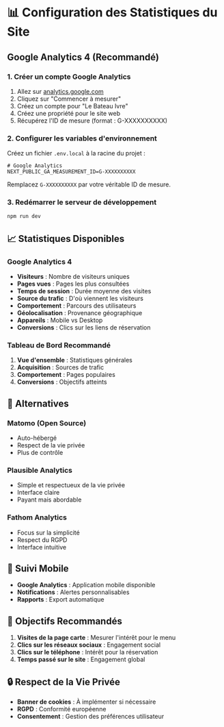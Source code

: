 # 📊 Configuration des Statistiques du Site

## Google Analytics 4 (Recommandé)

### 1. Créer un compte Google Analytics
1. Allez sur [analytics.google.com](https://analytics.google.com)
2. Cliquez sur "Commencer à mesurer"
3. Créez un compte pour "Le Bateau Ivre"
4. Créez une propriété pour le site web
5. Récupérez l'ID de mesure (format : G-XXXXXXXXXX)

### 2. Configurer les variables d'environnement
Créez un fichier `.env.local` à la racine du projet :

```env
# Google Analytics
NEXT_PUBLIC_GA_MEASUREMENT_ID=G-XXXXXXXXXX
```

Remplacez `G-XXXXXXXXXX` par votre véritable ID de mesure.

### 3. Redémarrer le serveur de développement
```bash
npm run dev
```

## 📈 Statistiques Disponibles

### Google Analytics 4
- **Visiteurs** : Nombre de visiteurs uniques
- **Pages vues** : Pages les plus consultées
- **Temps de session** : Durée moyenne des visites
- **Source du trafic** : D'où viennent les visiteurs
- **Comportement** : Parcours des utilisateurs
- **Géolocalisation** : Provenance géographique
- **Appareils** : Mobile vs Desktop
- **Conversions** : Clics sur les liens de réservation

### Tableau de Bord Recommandé
1. **Vue d'ensemble** : Statistiques générales
2. **Acquisition** : Sources de trafic
3. **Comportement** : Pages populaires
4. **Conversions** : Objectifs atteints

## 🔧 Alternatives

### Matomo (Open Source)
- Auto-hébergé
- Respect de la vie privée
- Plus de contrôle

### Plausible Analytics
- Simple et respectueux de la vie privée
- Interface claire
- Payant mais abordable

### Fathom Analytics
- Focus sur la simplicité
- Respect du RGPD
- Interface intuitive

## 📱 Suivi Mobile
- **Google Analytics** : Application mobile disponible
- **Notifications** : Alertes personnalisables
- **Rapports** : Export automatique

## 🎯 Objectifs Recommandés
1. **Visites de la page carte** : Mesurer l'intérêt pour le menu
2. **Clics sur les réseaux sociaux** : Engagement social
3. **Clics sur le téléphone** : Intérêt pour la réservation
4. **Temps passé sur le site** : Engagement global

## 🔒 Respect de la Vie Privée
- **Banner de cookies** : À implémenter si nécessaire
- **RGPD** : Conformité européenne
- **Consentement** : Gestion des préférences utilisateur 